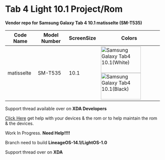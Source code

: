 # Tab 4 Light 10.1 Project/Rom

**Vendor repo for Samsung Galaxy Tab 4 10.1 matisselte (SM-T535)**

|Code Name|Model Number|ScreenSize|Colors|
|--|--|--|--|
|matisselte| SM-T535 |10.1|<img name="Samsung Galaxy Tab4 10.1(White)" src="https://i-cdn.phonearena.com/images/phones/46349-xlarge/Samsun-Galaxy-Tab-4-10.1-3a.jpg" width="130" height="86" alt="Samsung Galaxy Tab4 10.1(White)" title="Samsung Galaxy Tab4 10.1(White)"><img name="Samsung Galaxy Tab4 10.1(Black)" src="https://images.samsung.com/is/image/samsung/uk-galaxy-tab-4-10-1-t530-sm-t530nykabtu-010-front-black" width="130" height="86" alt="Samsung Galaxy Tab4 10.1(Black)" title="Samsung Galaxy Tab4 10.1(Black)">|

Support thread available over on **XDA Developers**

[Click Here](https://forum.xda-developers.com/tab-4/development/samsung-galaxy-tab-4-light-project-t3877643) get help with your devices & the rom
or to help maintain the rom & the devices.

Work In Progress. **Need Help!!!!**

Branch need to build **LineageOS-14.1/LightOS-1.0**

Support thread over on **XDA**
